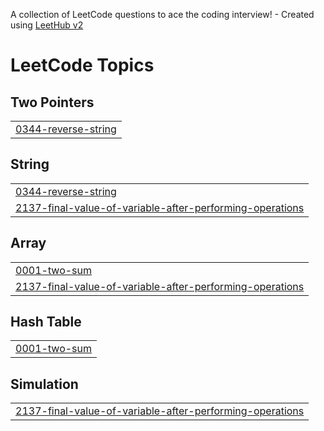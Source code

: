 A collection of LeetCode questions to ace the coding interview! - Created using [LeetHub v2](https://github.com/arunbhardwaj/LeetHub-2.0)
<!---LeetCode Topics Start-->
# LeetCode Topics
## Two Pointers
|  |
| ------- |
| [0344-reverse-string](https://github.com/quocvietpham185/LeetCode-Solutions/tree/master/0344-reverse-string) |
## String
|  |
| ------- |
| [0344-reverse-string](https://github.com/quocvietpham185/LeetCode-Solutions/tree/master/0344-reverse-string) |
| [2137-final-value-of-variable-after-performing-operations](https://github.com/quocvietpham185/LeetCode-Solutions/tree/master/2137-final-value-of-variable-after-performing-operations) |
## Array
|  |
| ------- |
| [0001-two-sum](https://github.com/quocvietpham185/LeetCode-Solutions/tree/master/0001-two-sum) |
| [2137-final-value-of-variable-after-performing-operations](https://github.com/quocvietpham185/LeetCode-Solutions/tree/master/2137-final-value-of-variable-after-performing-operations) |
## Hash Table
|  |
| ------- |
| [0001-two-sum](https://github.com/quocvietpham185/LeetCode-Solutions/tree/master/0001-two-sum) |
## Simulation
|  |
| ------- |
| [2137-final-value-of-variable-after-performing-operations](https://github.com/quocvietpham185/LeetCode-Solutions/tree/master/2137-final-value-of-variable-after-performing-operations) |
<!---LeetCode Topics End-->